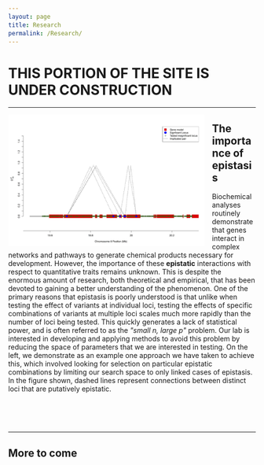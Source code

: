 ```yaml
---
layout: page
title: Research
permalink: /Research/
---
```

# THIS PORTION OF THE SITE IS UNDER CONSTRUCTION


-------------------------------
<div style="float: left; padding-right: 15px">
    <a href="http://beissingerlab.github.io/img/Figure4C.jpg"><img src="/img/Figure4C.jpg" title="Epistasis FIgure" width="400" border="0"></a>
</div>

## The importance of epistasis
Biochemical analyses routinely demonstrate that genes interact in complex networks and pathways to generate chemical products necessary for development. However, the importance of these **epistatic** interactions with respect to quantitative traits remains unknown. This is despite the enormous amount of research, both theoretical and empirical, that has been devoted to gaining a better understanding of the phenomenon. One of the primary reasons that epistasis is poorly understood is that unlike when testing the effect of variants at individual loci, testing the effects of specific combinations of variants at multiple loci scales much more rapidly than the number of loci being tested. This quickly generates a lack of statistical power, and is often referred to as the *"small n, large p"* problem. Our lab is interested in developing and applying methods to avoid this problem by reducing the space of parameters that we are interested in testing. On the left, we demonstrate as an example one approach we have taken to achieve this, which involved looking for selection on particular epistatic combinations by limiting our search space to only linked cases of epistasis. In the figure shown, dashed lines represent connections between distinct loci that are putatively epistatic.

<br><br><br>

------------------

## More to come